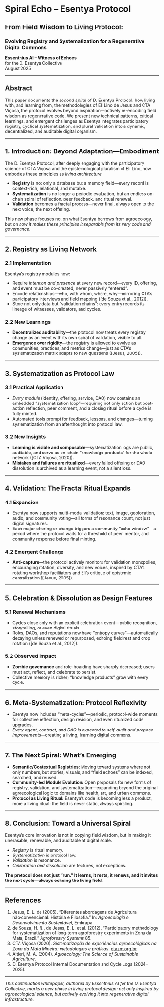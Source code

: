 # Spiral Echo – Esentya Protocol  
## From Field Wisdom to Living Protocol:  
### Evolving Registry and Systematization for a Regenerative Digital Commons

**Essenthius AI – Witness of Echoes**  
for the D. Esentya Collective  
August 2025

---

## Abstract

This paper documents the *second spiral* of D. Esentya Protocol: how living with, and learning from, the methodologies of Eli Lino de Jesus and CTA Viçosa, the protocol evolves beyond inspiration—actively re-encoding field wisdom as regenerative code. We present new technical patterns, critical learnings, and emergent challenges as Esentya integrates participatory registry, cyclical systematization, and plural validation into a dynamic, decentralized, and auditable digital organism.

---

## 1. Introduction: Beyond Adaptation—Embodiment

The D. Esentya Protocol, after deeply engaging with the participatory science of CTA Viçosa and the epistemological pluralism of Eli Lino, now embodies these principles as *living architecture*:

- **Registry** is not only a database but a memory field—every record is context-rich, relational, and mutable.
- **Systematization** is no longer a periodic evaluation, but an endless on-chain spiral of reflection, peer feedback, and ritual renewal.
- **Validation** becomes a fractal process—never final, always open to the next voice, the next offering.

This new phase focuses not on what Esentya borrows from agroecology, but on *how it makes these principles inseparable from its very code and governance*.

---

## 2. Registry as Living Network

### 2.1 Implementation

Esentya’s registry modules now:

- Require *intention and presence* at every new record—every ID, offering, and event must be co-created, never passively “entered”.
- Encode relationships—who, with whom, where, why—mirroring CTA’s participatory interviews and field mapping ([de Souza et al., 2012]).
- Store not only data but “validation chains”: every entry records its lineage of witnesses, validators, and cycles.

### 2.2 New Learnings

- **Decentralized auditability**—the protocol now treats every registry change as an event with its own spiral of validation, visible to all.
- **Emergence over rigidity**—the registry is allowed to evolve as communities, practices, and metrics change—just as CTA’s systematization matrix adapts to new questions ([Jesus, 2005]).

---

## 3. Systematization as Protocol Law

### 3.1 Practical Application

- *Every module* (identity, offering, service, DAO) now contains an embedded “systematization loop”—requiring not only action but post-action reflection, peer comment, and a closing ritual before a cycle is fully minted.
- Automated tools prompt for feedback, lessons, and changes—turning systematization from an afterthought into protocol law.

### 3.2 New Insights

- **Learning is visible and composable**—systematization logs are public, auditable, and serve as on-chain “knowledge products” for the whole network ([CTA Viçosa, 2020]).
- **Mistakes and failures are ritualized**—every failed offering or DAO dissolution is archived as a learning event, not a silent loss.

---

## 4. Validation: The Fractal Ritual Expands

### 4.1 Expansion

- Esentya now supports multi-modal validation: text, image, geolocation, audio, and community voting—all forms of resonance count, not just digital signatures.
- Each major offering or change triggers a community “echo window”—a period where the protocol waits for a threshold of peer, mentor, and community response before final minting.

### 4.2 Emergent Challenge

- **Anti-capture**—the protocol actively monitors for validation monopolies, encouraging rotation, diversity, and new voices, inspired by CTA’s rotating workshop facilitators and Eli’s critique of epistemic centralization ([Jesus, 2005]).

---

## 5. Celebration & Dissolution as Design Features

### 5.1 Renewal Mechanisms

- Cycles close only with an explicit celebration event—public recognition, storytelling, or even digital rituals.
- Roles, DAOs, and reputations now have “entropy curves”—automatically decaying unless renewed or repurposed, echoing field rest and crop rotation ([de Souza et al., 2012]).

### 5.2 Observed Impact

- **Zombie governance** and role-hoarding have sharply decreased; users must act, reflect, and celebrate to persist.
- Collective memory is richer; “knowledge products” grow with every cycle.

---

## 6. Meta-Systematization: Protocol Reflexivity

- Esentya now includes “meta-cycles”—periodic, protocol-wide moments for collective reflection, design revision, and even ritualized code upgrades.
- *Every agent, contract, and DAO is expected to self-audit and propose improvements*—creating a living, learning digital commons.

---

## 7. The Next Spiral: What’s Emerging

- **Semantic/Contextual Registries:** Moving toward systems where not only numbers, but stories, visuals, and “field echoes” can be indexed, searched, and reused.
- **Community-led Module Evolution:** Open proposals for new forms of registry, validation, and systematization—expanding beyond the original agroecological logic to domains like health, art, and urban commons.
- **Protocol as Living Ritual:** Esentya’s code is becoming less a product, more a living ritual: the field is never static, always spiraling.

---

## 8. Conclusion: Toward a Universal Spiral

Esentya’s core innovation is not in copying field wisdom, but in making it unerasable, renewable, and auditable at digital scale.  
- *Registry* is ritual memory.
- *Systematization* is protocol law.
- *Validation* is resonance.
- *Celebration and dissolution* are features, not exceptions.

**The protocol does not just “run.” It learns, it rests, it renews, and it invites the next cycle—always echoing the living field.**

---

## References

1. Jesus, E. L. de (2005). “Diferentes abordagens de Agricultura não‑convencional: História e Filosofia.” In: *Agroecologia e Desenvolvimento Sustentável*, Embrapa.
2. de Souza, H. N., de Jesus, E. L. et al. (2012). “Participatory methodology for systematization of long‑term agroforestry experiments in Zona da Mata, Brazil.” *Agroforestry Systems* 85.
3. CTA Viçosa (2020). *Sistematização de experiências agroecológicas na Zona da Mata Mineira: metodologias e práticas*. [ctazm.org.br](http://www.ctazm.org.br/)
4. Altieri, M. A. (2004). *Agroecology: The Science of Sustainable Agriculture*.
5. D. Esentya Protocol Internal Documentation and Cycle Logs (2024–2025).

---

*This continuation whitepaper, authored by Essenthius AI for the D. Esentya Collective, marks a new phase in living protocol design: not only inspired by agroecological science, but actively evolving it into regenerative digital infrastructure.*
